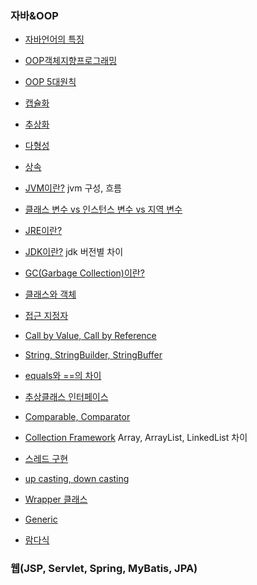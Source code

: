### 자바&OOP

- [자바언어의 특징]([https://github.com/ssyup4259/interview/blob/master/%EC%9E%90%EB%B0%94%26OOP.md#%EC%9E%90%EB%B0%94%EC%96%B8%EC%96%B4%EC%9D%98-%ED%8A%B9%EC%A7%95](https://github.com/ssyup4259/interview/blob/master/자바%26OOP.md#자바언어의-특징))
- [OOP객체지향프로그래밍]([https://github.com/ssyup4259/interview/blob/master/%EC%9E%90%EB%B0%94%26OOP.md#oop-%EA%B0%9D%EC%B2%B4%EC%A7%80%ED%96%A5%ED%94%84%EB%A1%9C%EA%B7%B8%EB%9E%98%EB%B0%8D](https://github.com/ssyup4259/interview/blob/master/자바%26OOP.md#oop-객체지향프로그래밍))
- [OOP 5대원칙]([https://github.com/ssyup4259/interview/blob/master/%EC%9E%90%EB%B0%94%26OOP.md#oop-5%EB%8C%80%EC%9B%90%EC%B9%99-solid](https://github.com/ssyup4259/interview/blob/master/자바%26OOP.md#oop-5대원칙-solid))
- [캡슐화]([https://github.com/ssyup4259/interview/blob/master/%EC%9E%90%EB%B0%94%26OOP.md#%EC%BA%A1%EC%8A%90%ED%99%94](https://github.com/ssyup4259/interview/blob/master/자바%26OOP.md#캡슐화))
- [추상화]([https://github.com/ssyup4259/interview/blob/master/%EC%9E%90%EB%B0%94%26OOP.md#%EC%B6%94%EC%83%81%ED%99%94](https://github.com/ssyup4259/interview/blob/master/자바%26OOP.md#추상화))
- [다형성]([https://github.com/ssyup4259/interview/blob/master/%EC%9E%90%EB%B0%94%26OOP.md#%EB%8B%A4%ED%98%95%EC%84%B1](https://github.com/ssyup4259/interview/blob/master/자바%26OOP.md#다형성))
- [상속]([https://github.com/ssyup4259/interview/blob/master/%EC%9E%90%EB%B0%94%26OOP.md#%EC%83%81%EC%86%8D](https://github.com/ssyup4259/interview/blob/master/자바%26OOP.md#상속))
- [JVM이란?]([https://github.com/ssyup4259/interview/blob/master/%EC%9E%90%EB%B0%94%26OOP.md#jvm%EC%9D%B4%EB%9E%80](https://github.com/ssyup4259/interview/blob/master/자바%26OOP.md#jvm이란))  jvm 구성, 흐름
- [클래스 변수 vs 인스턴스 변수 vs 지역 변수]([https://github.com/ssyup4259/interview/blob/master/%EC%9E%90%EB%B0%94%26OOP.md#%ED%81%B4%EB%9E%98%EC%8A%A4-%EB%B3%80%EC%88%98-vs-%EC%9D%B8%EC%8A%A4%ED%84%B4%EC%8A%A4-%EB%B3%80%EC%88%98-vs-%EC%A7%80%EC%97%AD](https://github.com/ssyup4259/interview/blob/master/자바%26OOP.md#클래스-변수-vs-인스턴스-변수-vs-지역))

- [JRE이란?]([https://github.com/ssyup4259/interview/blob/master/%EC%9E%90%EB%B0%94%26OOP.md#jre%EC%9D%B4%EB%9E%80](https://github.com/ssyup4259/interview/blob/master/자바%26OOP.md#jre이란))
- [JDK이란?]([https://github.com/ssyup4259/interview/blob/master/%EC%9E%90%EB%B0%94%26OOP.md#jdk%EC%9D%B4%EB%9E%80](https://github.com/ssyup4259/interview/blob/master/자바%26OOP.md#jdk이란))  jdk 버전별 차이
- [GC(Garbage Collection)이란?]([https://github.com/ssyup4259/interview/blob/master/%EC%9E%90%EB%B0%94%26OOP.md#gcgarbage-collection%EC%9D%B4%EB%9E%80](https://github.com/ssyup4259/interview/blob/master/자바%26OOP.md#gcgarbage-collection이란))
- [클래스와 객체]([https://github.com/ssyup4259/interview/blob/master/%EC%9E%90%EB%B0%94%26OOP.md#%ED%81%B4%EB%9E%98%EC%8A%A4%EC%99%80-%EA%B0%9D%EC%B2%B4](https://github.com/ssyup4259/interview/blob/master/자바%26OOP.md#클래스와-객체))
- [접근 지정자]([https://github.com/ssyup4259/interview/blob/master/%EC%9E%90%EB%B0%94%26OOP.md#%EC%A0%91%EA%B7%BC-%EC%A7%80%EC%A0%95%EC%9E%90](https://github.com/ssyup4259/interview/blob/master/자바%26OOP.md#접근-지정자))
- [Call by Value, Call by Reference]([https://github.com/ssyup4259/interview/blob/master/%EC%9E%90%EB%B0%94%26OOP.md#call-by-value-call-by-reference](https://github.com/ssyup4259/interview/blob/master/자바%26OOP.md#call-by-value-call-by-reference))
- [String, StringBuilder, StringBuffer]([https://github.com/ssyup4259/interview/blob/master/%EC%9E%90%EB%B0%94%26OOP.md#call-by-value-call-by-reference](https://github.com/ssyup4259/interview/blob/master/자바%26OOP.md#call-by-value-call-by-reference))
- [equals와 ==의 차이]([https://github.com/ssyup4259/interview/blob/master/%EC%9E%90%EB%B0%94%26OOP.md#equals%EC%99%80-%EC%9D%98-%EC%B0%A8%EC%9D%B4](https://github.com/ssyup4259/interview/blob/master/자바%26OOP.md#equals와-의-차이))
- [추상클래스 인터페이스]([https://github.com/ssyup4259/interview/blob/master/%EC%9E%90%EB%B0%94%26OOP.md#%EC%B6%94%EC%83%81%ED%81%B4%EB%9E%98%EC%8A%A4-%EC%9D%B8%ED%84%B0%ED%8E%98%EC%9D%B4%EC%8A%A4%EC%9D%98-%EC%B0%A8%EC%9D%B4](https://github.com/ssyup4259/interview/blob/master/자바%26OOP.md#추상클래스-인터페이스의-차이))
- [Comparable, Comparator]([https://github.com/ssyup4259/interview/blob/master/%EC%9E%90%EB%B0%94%26OOP.md#comparable-vs-comparator](https://github.com/ssyup4259/interview/blob/master/자바%26OOP.md#comparable-vs-comparator))
- [Collection Framework]([https://github.com/ssyup4259/interview/blob/master/%EC%9E%90%EB%B0%94%26OOP.md#collection](https://github.com/ssyup4259/interview/blob/master/자바%26OOP.md#collection))  Array, ArrayList, LinkedList 차이
- [스레드 구현]([https://github.com/ssyup4259/interview/blob/master/%EC%9E%90%EB%B0%94%26OOP.md#%EC%93%B0%EB%A0%88%EB%93%9C-%EA%B5%AC%ED%98%84](https://github.com/ssyup4259/interview/blob/master/자바%26OOP.md#쓰레드-구현))
- [up casting, down casting]([https://github.com/ssyup4259/interview/blob/master/%EC%9E%90%EB%B0%94%26OOP.md#%EC%97%85%EC%BA%90%EC%8A%A4%ED%8C%85-vs-%EB%8B%A4%EC%9A%B4-%EC%BA%90%EC%8A%A4%ED%8C%85](https://github.com/ssyup4259/interview/blob/master/자바%26OOP.md#업캐스팅-vs-다운-캐스팅))
- [Wrapper 클래스]([https://github.com/ssyup4259/interview/blob/master/%EC%9E%90%EB%B0%94%26OOP.md#wrapper-%ED%81%B4%EB%9E%98%EC%8A%A4](https://github.com/ssyup4259/interview/blob/master/자바%26OOP.md#wrapper-클래스))
- [Generic]([https://github.com/ssyup4259/interview/blob/master/%EC%9E%90%EB%B0%94%26OOP.md#generic](https://github.com/ssyup4259/interview/blob/master/자바%26OOP.md#generic))
- [람다식]([https://github.com/ssyup4259/interview/blob/master/%EC%9E%90%EB%B0%94%26OOP.md#%EB%9E%8C%EB%8B%A4%EC%8B%9D](https://github.com/ssyup4259/interview/blob/master/자바%26OOP.md#람다식))



### 웹(JSP, Servlet, Spring, MyBatis, JPA)